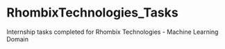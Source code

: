 # RhombixTechnologies_Tasks
Internship tasks completed for Rhombix Technologies - Machine Learning Domain

